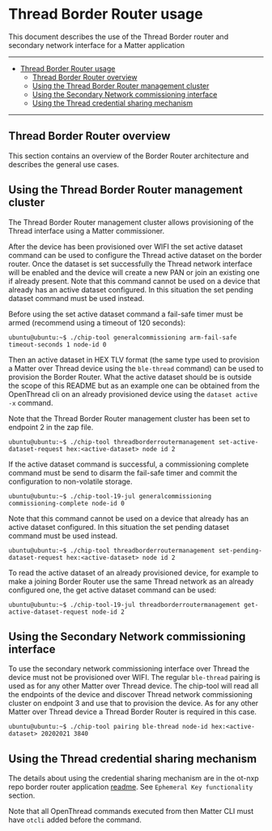 # Thread Border Router usage

This document describes the use of the Thread Border router and secondary
network interface for a Matter application

<hr>

-   [Thread Border Router usage](#thread-border-router-usage)
    -   [Thread Border Router overview](#thread-border-router-overview)
    -   [Using the Thread Border Router management cluster](#using-the-thread-border-router-management-cluster)
    -   [Using the Secondary Network commissioning interface](#using-the-secondary-network-commissioning-interface)
    -   [Using the Thread credential sharing mechanism](#using-the-thread-credential-sharing-mechanism)

<hr>

<a name="thread-border-router-overview"></a>

## Thread Border Router overview

This section contains an overview of the Border Router architecture and
describes the general use cases.

<a name="using-the-thread-border-router-management-cluster"></a>

## Using the Thread Border Router management cluster

The Thread Border Router management cluster allows provisioning of the Thread
interface using a Matter commissioner.

After the device has been provisioned over WIFI the set active dataset command
can be used to configure the Thread active dataset on the border router. Once
the dataset is set successfully the Thread network interface will be enabled and
the device will create a new PAN or join an existing one if already present.
Note that this command cannot be used on a device that already has an active
dataset configured. In this situation the set pending dataset command must be
used instead.

Before using the set active dataset command a fail-safe timer must be armed
(recommend using a timeout of 120 seconds):

```
ubuntu@ubuntu:~$ ./chip-tool generalcommissioning arm-fail-safe timeout-seconds 1 node-id 0
```

Then an active dataset in HEX TLV format (the same type used to provision a
Matter over Thread device using the `ble-thread` command) can be used to
provision the Border Router. What the active dataset should be is outside the
scope of this README but as an example one can be obtained from the OpenThread
cli on an already provisioned device using the `dataset active -x` command.

Note that the Thread Border Router management cluster has been set to endpoint 2
in the zap file.

```
ubuntu@ubuntu:~$ ./chip-tool threadborderroutermanagement set-active-dataset-request hex:<active-dataset> node id 2
```

If the active dataset command is successful, a commissioning complete command
must be send to disarm the fail-safe timer and commit the configuration to
non-volatile storage.

```
ubuntu@ubuntu:~$ ./chip-tool-19-jul generalcommissioning commissioning-complete node-id 0
```

Note that this command cannot be used on a device that already has an active
dataset configured. In this situation the set pending dataset command must be
used instead.

```
ubuntu@ubuntu:~$ ./chip-tool threadborderroutermanagement set-pending-dataset-request hex:<active-dataset> node id 2
```

To read the active dataset of an already provisioned device, for example to make
a joining Border Router use the same Thread network as an already configured
one, the get active dataset command can be used:

```
ubuntu@ubuntu:~$ ./chip-tool-19-jul threadborderroutermanagement get-active-dataset-request node-id 2
```

<a name="using-the-secondary-network-commissioning-interface"></a>

## Using the Secondary Network commissioning interface

To use the secondary network commissioning interface over Thread the device must
not be provisioned over WIFI. The regular `ble-thread` pairing is used as for
any other Matter over Thread device. The chip-tool will read all the endpoints
of the device and discover Thread network commissioning cluster on endpoint 3
and use that to provision the device. As for any other Matter over Thread device
a Thread Border Router is required in this case.

```
ubuntu@ubuntu:~$ ./chip-tool pairing ble-thread node-id hex:<active-dataset> 20202021 3840
```

<a name="using-the-thread-credential-sharing-mechanism"></a>

## Using the Thread credential sharing mechanism

The details about using the credential sharing mechanism are in the ot-nxp repo
border router application
[readme](https://github.com/NXP/ot-nxp/blob/v1.4.0-pvw1/examples/br/README-OTBR.md).
See `Ephemeral Key functionality` section.

Note that all OpenThread commands executed from then Matter CLI must have
`otcli` added before the command.

